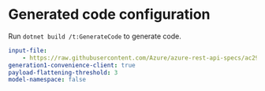 # Generated code configuration

Run `dotnet build /t:GenerateCode` to generate code.

``` yaml
input-file:
    - https://raw.githubusercontent.com/Azure/azure-rest-api-specs/ac29c822ecd5f6054cd17c46839e7c04a1114c6d/specification/communication/data-plane/Email/stable/2023-03-31/CommunicationServicesEmail.json
generation1-convenience-client: true
payload-flattening-threshold: 3
model-namespace: false
```
